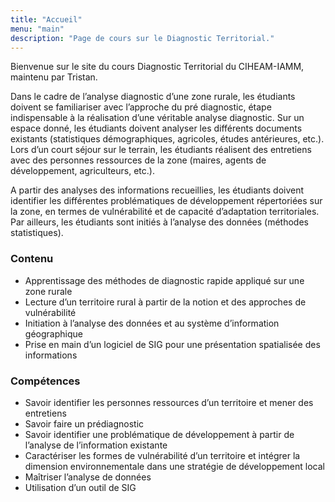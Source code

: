 ```yaml
---
title: "Accueil"
menu: "main"
description: "Page de cours sur le Diagnostic Territorial."
---
```


Bienvenue sur le site du cours Diagnostic Territorial du CIHEAM-IAMM, maintenu par Tristan.

Dans le cadre de l’analyse diagnostic d’une zone rurale, les étudiants doivent se familiariser avec l’approche du pré diagnostic, étape indispensable à la réalisation d’une véritable analyse diagnostic.
 Sur un espace donné, les étudiants doivent analyser les différents documents existants (statistiques démographiques, agricoles, études antérieures, etc.). Lors d’un court séjour sur le terrain, les étudiants réalisent des entretiens avec des personnes ressources de la zone (maires, agents de développement, agriculteurs, etc.). 

A partir des analyses des informations recueillies, les étudiants doivent identifier les différentes problématiques de développement répertoriées sur la zone, en termes de vulnérabilité et de capacité d’adaptation territoriales.
 Par ailleurs, les étudiants sont initiés à l’analyse des données (méthodes statistiques). 

### Contenu 

- Apprentissage des méthodes de diagnostic rapide appliqué sur une zone rurale
- Lecture d’un territoire rural à partir de la notion et des approches de vulnérabilité
- Initiation à l’analyse des données et au système d’information géographique
- Prise en main d’un logiciel de SIG pour une présentation spatialisée des informations 

### Compétences 

- Savoir identifier les personnes ressources d’un territoire et mener des entretiens
- Savoir faire un prédiagnostic 
- Savoir identifier une problématique de développement à partir de l’analyse de l’information existante 
- Caractériser les formes de vulnérabilité d’un territoire et intégrer la dimension environnementale dans une stratégie de développement local 
- Maîtriser l’analyse de données 
- Utilisation d’un outil de SIG 